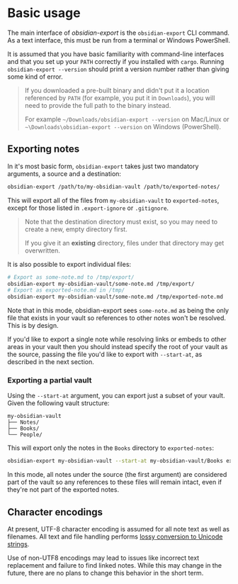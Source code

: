 # Basic usage

The main interface of _obsidian-export_ is the `obsidian-export` CLI command.
As a text interface, this must be run from a terminal or Windows PowerShell.

It is assumed that you have basic familiarity with command-line interfaces and that you set up your `PATH` correctly if you installed with `cargo`.
Running `obsidian-export --version` should print a version number rather than giving some kind of error.

> If you downloaded a pre-built binary and didn't put it a location referenced by `PATH` (for example, you put it in `Downloads`), you will need to provide the full path to the binary instead.
>
> For example `~/Downloads/obsidian-export --version` on Mac/Linux or `~\Downloads\obsidian-export --version` on Windows (PowerShell).

## Exporting notes

In it's most basic form, `obsidian-export` takes just two mandatory arguments, a source and a destination:

```sh
obsidian-export /path/to/my-obsidian-vault /path/to/exported-notes/
```

This will export all of the files from `my-obsidian-vault` to `exported-notes`, except for those listed in `.export-ignore` or `.gitignore`.

> Note that the destination directory must exist, so you may need to create a new, empty directory first.
>
> If you give it an **existing** directory, files under that directory may get overwritten.

It is also possible to export individual files:

```sh
# Export as some-note.md to /tmp/export/
obsidian-export my-obsidian-vault/some-note.md /tmp/export/
# Export as exported-note.md in /tmp/
obsidian-export my-obsidian-vault/some-note.md /tmp/exported-note.md
```

Note that in this mode, obsidian-export sees `some-note.md` as being the only file that exists in your vault so references to other notes won't be resolved.
This is by design.

If you'd like to export a single note while resolving links or embeds to other areas in your vault then you should instead specify the root of your vault as the source, passing the file you'd like to export with `--start-at`, as described in the next section.

### Exporting a partial vault

Using the `--start-at` argument, you can export just a subset of your vault.
Given the following vault structure:

```
my-obsidian-vault
├── Notes/
├── Books/
└── People/
```

This will export only the notes in the `Books` directory to `exported-notes`:

```sh
obsidian-export my-obsidian-vault --start-at my-obsidian-vault/Books exported-notes
```

In this mode, all notes under the source (the first argument) are considered part of the vault so any references to these files will remain intact, even if they're not part of the exported notes.

## Character encodings

At present, UTF-8 character encoding is assumed for all note text as well as filenames.
All text and file handling performs [lossy conversion to Unicode strings][from_utf8_lossy].

Use of non-UTF8 encodings may lead to issues like incorrect text replacement and failure to find linked notes.
While this may change in the future, there are no plans to change this behavior in the short term.

[from_utf8_lossy]: https://doc.rust-lang.org/std/string/struct.String.html#method.from_utf8_lossy
